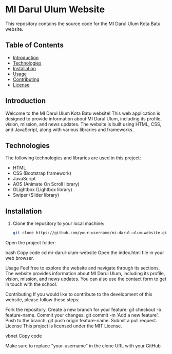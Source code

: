 # MI Darul Ulum Website

This repository contains the source code for the MI Darul Ulum Kota Batu website.

## Table of Contents

- [Introduction](#introduction)
- [Technologies](#technologies)
- [Installation](#installation)
- [Usage](#usage)
- [Contributing](#contributing)
- [License](#license)

## Introduction

Welcome to the MI Darul Ulum Kota Batu website! This web application is designed to provide information about MI Darul Ulum, including its profile, vision, mission, and news updates. The website is built using HTML, CSS, and JavaScript, along with various libraries and frameworks.

## Technologies

The following technologies and libraries are used in this project:

- HTML
- CSS (Bootstrap framework)
- JavaScript
- AOS (Animate On Scroll library)
- GLightbox (Lightbox library)
- Swiper (Slider library)

## Installation

1. Clone the repository to your local machine:

   ```bash
   git clone https://github.com/your-username/mi-darul-ulum-website.git
Open the project folder:

bash
Copy code
cd mi-darul-ulum-website
Open the index.html file in your web browser.

Usage
Feel free to explore the website and navigate through its sections. The website provides information about MI Darul Ulum, including its profile, vision, mission, and news updates. You can also use the contact form to get in touch with the school.

Contributing
If you would like to contribute to the development of this website, please follow these steps:

Fork the repository.
Create a new branch for your feature: git checkout -b feature-name.
Commit your changes: git commit -m 'Add a new feature'.
Push to the branch: git push origin feature-name.
Submit a pull request.
License
This project is licensed under the MIT License.

vbnet
Copy code

Make sure to replace "your-username" in the clone URL with your GitHub 